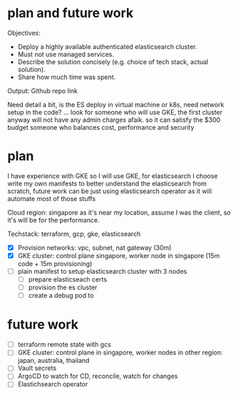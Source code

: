 # plan and future work

Objectives:
- Deploy a highly available authenticated elasticsearch cluster.
- Must not use managed services.
- Describe the solution concisely (e.g. choice of tech stack, actual solution).
- Share how much time was spent.

Output: Github repo link

Need detail a bit, is the ES deploy in virtual machine or k8s, need network setup in the code? ...
look for someone who will use GKE, the first cluster anyway will not have any admin charges afaik. so it can satisfy the $300 budget
someone who balances cost, performance and security

# plan

I have experience with GKE so I will use GKE, for elasticsearch I choose write my own manifests to better understand the elasticsearch from scratch, future work can be just using elasticsearch operator as it will automate most of those stuffs

Cloud region: singapore as it's near my location, assume I was the client, so it's will be for the performance.

Techstack: terraform, gcp, gke, elasticsearch

- [x] Provision networks: vpc, subnet, nat gateway (30m)
- [x] GKE cluster: control plane singapore, worker node in singapore (15m code + 15m provisioning)
- [ ] plain manifest to setup elasticsearch cluster with 3 nodes
  - [ ] prepare elasticseach certs
  - [ ] provision the es cluster
  - [ ] create a debug pod to 

# future work

- [ ] terraform remote state with gcs
- [ ] GKE cluster: control plane in singapore, worker nodes in other region: japan, australia, thailand
- [ ] Vault secrets
- [ ] ArgoCD to watch for CD, reconcile, watch for changes
- [ ] Elastichsearch operator
